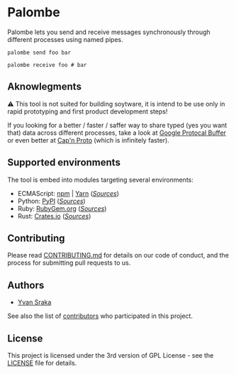 <!-- cargo-sync-readme start -->

Palombe
=======

Palombe lets you send and receive messages synchronously through
different processes using named pipes.

```shell
palombe send foo bar
```

```shell
palombe receive foo # bar
```

Aknowlegments
-------------

:warning: This tool is not suited for building soytware, it is intend to
be use only in rapid prototyping and first product development steps!

If you looking for a better / faster / saffer way to share typed (yes
you want that) data across different processes, take a look at [Google
Protocal Buffer](https://developers.google.com/protocol-buffers/) or
even better at [Cap'n Proto](https://capnproto.org/) (which is
infinitely faster).

Supported environments
----------------------

The tool is embed into modules targeting several environments:

-   ECMAScript: [npm](https://www.npmjs.com/package/palombe) \|
    [Yarn](https://yarnpkg.com/fr/package/palombe)
    ([*Sources*](https://github.com/yvan-sraka/palombe-node))
-   Python: [PyPI](https://pypi.org/project/palombe/)
    ([*Sources*](https://github.com/yvan-sraka/palombe-python))
-   Ruby: [RubyGem.org](https://rubygems.org/gems/palombe)
    ([*Sources*](https://github.com/yvan-sraka/palombe-ruby))
-   Rust: [Crates.io](https://crates.io/crates/palombe)
    ([*Sources*](https://github.com/yvan-sraka/palombe-rust))

Contributing
------------

Please read
[CONTRIBUTING.md](https://github.com/yvan-sraka/Palombe/blob/master/CONTRIBUTING.md)
for details on our code of conduct, and the process for submitting pull
requests to us.

Authors
-------

-   [Yvan Sraka](https://github.com/yvan-sraka)

See also the list of
[contributors](https://github.com/yvan-sraka/Palombe/graphs/contributors)
who participated in this project.

License
-------

This project is licensed under the 3rd version of GPL License - see the
[LICENSE](https://github.com/yvan-sraka/Palombe/blob/master/LICENSE)
file for details.

<!-- cargo-sync-readme end -->

